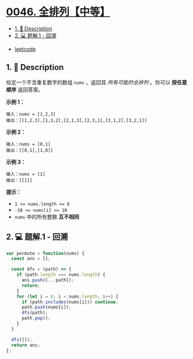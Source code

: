 # [0046. 全排列【中等】](https://github.com/Tdahuyou/leetcode/tree/main/0046.%20%E5%85%A8%E6%8E%92%E5%88%97%E3%80%90%E4%B8%AD%E7%AD%89%E3%80%91)

<!-- region:toc -->
- [1. 📝 Description](#1--description)
- [2. 💻 题解.1 - 回溯](#2--题解1---回溯)
<!-- endregion:toc -->
- [leetcode](https://leetcode.cn/problems/permutations/)


## 1. 📝 Description

给定一个不含重复数字的数组 `nums` ，返回其 *所有可能的全排列* 。你可以 **按任意顺序** 返回答案。

**示例 1：**
```
输入：nums = [1,2,3]
输出：[[1,2,3],[1,3,2],[2,1,3],[2,3,1],[3,1,2],[3,2,1]]
```
**示例 2：**
```
输入：nums = [0,1]
输出：[[0,1],[1,0]]
```
**示例 3：**
```
输入：nums = [1]
输出：[[1]]
```
**提示：**

- `1 <= nums.length <= 6`
- `-10 <= nums[i] <= 10`
- `nums` 中的所有整数 **互不相同**

## 2. 💻 题解.1 - 回溯

```javascript
var permute = function(nums) {
  const ans = [];

  const dfs = (path) => {
    if (path.length === nums.length) {
      ans.push([...path]);
      return;
    }
    for (let i = 0; i < nums.length; i++) {
      if (path.includes(nums[i])) continue;
      path.push(nums[i]);
      dfs(path);
      path.pop();
    }
  }

  dfs([]);
  return ans;
};
```











